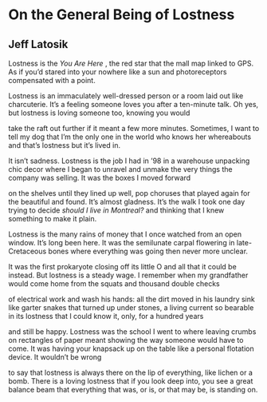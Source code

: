 # On the General Being of Lostness
## Jeff Latosik
Lostness is the _You Are Here_ , the red star
that the mall map linked to GPS.
As if you’d stared into your nowhere
like a sun and photoreceptors
compensated with a point.

Lostness is an immaculately well-dressed
person or a room laid out like charcuterie.
It’s a feeling someone loves you after
a ten-minute talk. Oh yes, but lostness
is loving someone too, knowing you would

take the raft out further if it meant
a few more minutes. Sometimes,
I want to tell my dog that I’m the only one
in the world who knows her whereabouts
and that’s lostness but it’s lived in.

It isn’t sadness. Lostness is the job I had
in ’98 in a warehouse unpacking chic decor
where I began to unravel and unmake
the very things the company was selling.
It was the boxes I moved forward

on the shelves until they lined up well,
pop choruses that played again for the beautiful
and found. It’s almost gladness. It’s the walk
I took one day trying to decide _should I live in Montreal?_
and thinking that I knew something to make it plain.

Lostness is the many rains of money
that I once watched from an open window.
It’s long been here. It was the semilunate carpal
flowering in late-Cretaceous bones
where everything was going then never more unclear.

It was the first prokaryote closing off its little O
and all that it could be instead.
But lostness is a steady wage. I remember
when my grandfather would come home
from the squats and thousand double checks

of electrical work and wash his hands:
all the dirt moved in his laundry sink
like garter snakes that turned up under stones,
a living current so bearable in its lostness
that I could know it, only, for a hundred years

and still be happy. Lostness was the school
I went to where leaving crumbs on rectangles of paper
meant showing the way someone would have to come.
It was having your knapsack up on the table
like a personal flotation device. It wouldn’t be wrong

to say that lostness is always there on the lip of everything,
like lichen or a bomb. There is a loving lostness
that if you look deep into, you see a great
balance beam that everything
that was, or is, or that may be, is standing on.